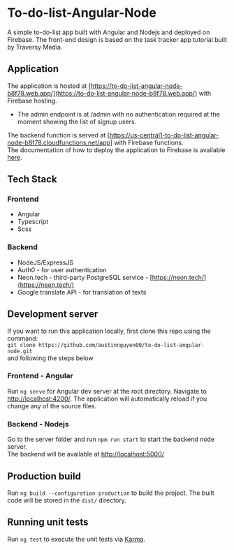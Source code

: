 # To-do-list-Angular-Node

A simple to-do-list app built with Angular and Nodejs and deployed on Firebase. The front-end design is based on the task tracker app tutorial built by Traversy Media.

## Application

The application is hosted at [https://to-do-list-angular-node-b8f78.web.app/](https://to-do-list-angular-node-b8f78.web.app/) with Firebase hosting.

- The admin endpoint is at /admin with no authentication required at the moment showing the list of signup users.

The backend function is served at [https://us-central1-to-do-list-angular-node-b8f78.cloudfunctions.net/app] with Firebase functions.  
The documentation of how to deploy the application to Firebase is available [here](https://docs.google.com/document/d/1P4BUtkP4N60MKp9OGLhA8Y_SF3RdL33i/edit?usp=sharing&ouid=109258588696386585052&rtpof=true&sd=true).

## Tech Stack

### Frontend

- Angular
- Typescript
- Scss

### Backend

- NodeJS/ExpressJS
- Auth0 - for user authentication
- Neon.tech - third-party PostgreSQL service - [https://neon.tech/](https://neon.tech/)
- Google translate API - for translation of texts

## Development server

If you want to run this application locally, first clone this repo using the command:  
`git clone https://github.com/austinnguyen00/to-do-list-angular-node.git`  
and following the steps below

### Frontend - Angular

Run `ng serve` for Angular dev server at the root directory.
Navigate to [http://localhost:4200/](http://localhost:4200/).
The application will automatically reload if you change any of the source files.

### Backend - Nodejs

Go to the server folder and run `npm run start` to start the backend node server.  
The backend will be available at [http://localhost:5000/](http://localhost:5000/)

## Production build

Run `ng build --configuration production` to build the project.
The built code will be stored in the `dist/` directory.

## Running unit tests

Run `ng test` to execute the unit tests via [Karma](https://karma-runner.github.io).
